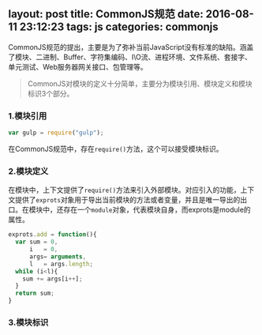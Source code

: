 layout: post
title: CommonJS规范
date: 2016-08-11 23:12:23
tags: js
categories: commonjs
---
CommonJS规范的提出，主要是为了弥补当前JavaScript没有标准的缺陷。涵盖了模块、二进制、Buffer、字符集编码、I\O流、进程环境、文件系统、套接字、单元测试、Web服务器网关接口、包管理等。
<!--more-->
> CommonJS对模块的定义十分简单，主要分为模块引用、模块定义和模块标识3个部分。

### 1.模块引用

```JavaScript
var gulp = require("gulp");
```
在CommonJS规范中，存在`require()`方法，这个可以接受模块标识。

### 2.模块定义
在模块中，上下文提供了`require()`方法来引入外部模块。对应引入的功能，上下文提供了`exprots`对象用于导出当前模块的方法或者变量，并且是唯一导出的出口。在模块中，还存在一个`module`对象，代表模块自身，而exprots是module的属性。
```JavaScript
exprots.add = function(){
  var sum = 0,
      i   = 0,
      args= arguments,
      l   = args.length;
  while (i<l){
    sum += args[i++];
  }
  return sum;
}
```

### 3.模块标识